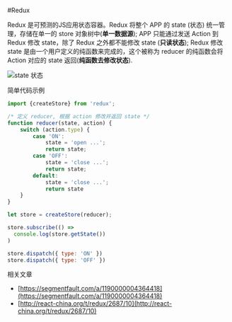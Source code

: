 #Redux

Redux 是可预测的JS应用状态容器。Redux 将整个 APP 的 state (状态) 统一管理，存储在单一的 store 对象树中(**单一数据源**); APP 只能通过发送 Action 到 Redux 修改 state，除了 Redux 之外都不能修改 state (**只读状态**); Redux 修改 state 是由一个用户定义的纯函数来完成的，这个被称为 reducer 的纯函数会将 Action 对应的 state 返回(**纯函数去修改状态**).


![state 状态](https://segmentfault.com/image?src=http://ooo.0o0.ooo/2016/01/25/56a6480c1c954.png&objectId=1190000004364418&token=ae5ae2448ce88a7fe96ef957ff0892a2)


简单代码示例

```js
import {createStore} from 'redux';

/* 定义 reducer, 根据 action 修改并返回 state */
function reducer(state, action) {
    switch (action.type) {
        case 'ON':
            state = 'open ...';
            return state;
        case 'OFF':
            state = 'close ...';
            return state;
        default:
            state = 'close ...';
            return state
    }
}

let store = createStore(reducer);

store.subscribe(() =>
  console.log(store.getState())
)

store.dispatch({ type: 'ON' })
store.dispatch({ type: 'OFF' })
```

相关文章

- [https://segmentfault.com/a/1190000004364418](https://segmentfault.com/a/1190000004364418)
- [http://react-china.org/t/redux/2687/10](http://react-china.org/t/redux/2687/10)
